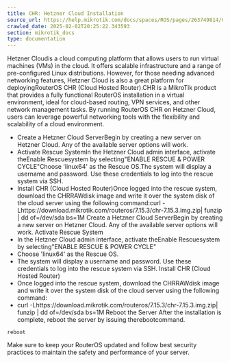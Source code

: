 ```yaml
---
title: CHR: Hetzner Cloud Installation
source_url: https://help.mikrotik.com/docs/spaces/ROS/pages/263749814/CHR+Hetzner+Cloud+Installation ,
crawled_date: 2025-02-02T20:25:22.343593
section: mikrotik_docs
type: documentation
---
```


Hetzner Cloudis a cloud computing platform that allows users to run virtual machines (VMs) in the cloud. It offers scalable infrastructure and a range of pre-configured Linux distributions. However, for those needing advanced networking features, Hetzner Cloud is also a great platform for deployingRouterOS CHR (Cloud Hosted Router).CHR is a MikroTik product that provides a fully functional RouterOS installation in a virtual environment, ideal for cloud-based routing, VPN services, and other network management tasks. By running RouterOS CHR on Hetzner Cloud, users can leverage powerful networking tools with the flexibility and scalability of a cloud environment.
* Create a Hetzner Cloud ServerBegin by creating a new server on Hetzner Cloud. Any of the available server options will work.
* Activate Rescue SystemIn the Hetzner Cloud admin interface, activate theEnable Rescuesystem by selecting"ENABLE RESCUE & POWER CYCLE"Choose 'linux64' as the Rescue OS.The system will display a username and password. Use these credentials to log into the rescue system via SSH.
* Install CHR (Cloud Hosted Router)Once logged into the rescue system, download the CHRRAWdisk image and write it over the system disk of the cloud server using the following command:curl -Lhttps://download.mikrotik.com/routeros/7.15.3/chr-7.15.3.img.zip| funzip | dd of=/dev/sda bs=1M
Create a Hetzner Cloud ServerBegin by creating a new server on Hetzner Cloud. Any of the available server options will work.
Activate Rescue System
* In the Hetzner Cloud admin interface, activate theEnable Rescuesystem by selecting"ENABLE RESCUE & POWER CYCLE"
* Choose 'linux64' as the Rescue OS.
* The system will display a username and password. Use these credentials to log into the rescue system via SSH.
Install CHR (Cloud Hosted Router)
* Once logged into the rescue system, download the CHRRAWdisk image and write it over the system disk of the cloud server using the following command:
* curl -Lhttps://download.mikrotik.com/routeros/7.15.3/chr-7.15.3.img.zip| funzip | dd of=/dev/sda bs=1M
Reboot the Server
After the installation is complete, reboot the server by issuing therebootcommand.
```
reboot
```
Make sure to keep your RouterOS updated and follow best security practices to maintain the safety and performance of your server.